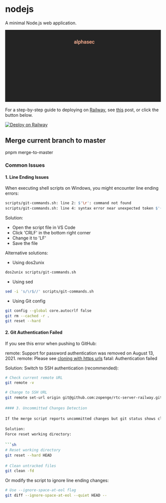 # nodejs

A minimal Node.js web application.

![static-site](public/images/static-site.png)

For a step-by-step guide to deploying on [Railway](https://railway.app/?referralCode=alphasec), see [this](https://alphasec.io/how-to-deploy-a-nodejs-app-on-railway/) post, or click the button below.

[![Deploy on Railway](https://railway.app/button.svg)](https://railway.app/new/template/Abo1zu?referralCode=alphasec)

## Merge current branch to master

pnpm merge-to-master

### Common Issues

#### 1. Line Ending Issues

When executing shell scripts on Windows, you might encounter line ending errors:

```sh
scripts/git-commands.sh: line 2: $'\r': command not found
scripts/git-commands.sh: line 4: syntax error near unexpected token $'{\r''
```

Solution:

- Open the script file in VS Code
- Click 'CRLF' in the bottom right corner
- Change it to 'LF'
- Save the file

Alternative solutions:

- Using dos2unix

```sh
dos2unix scripts/git-commands.sh
```

- Using sed

```sh
sed -i 's/\r$//' scripts/git-commands.sh
```

- Using Git config

```sh
git config --global core.autocrlf false
git rm --cached -r .
git reset --hard
```

#### 2. Git Authentication Failed

If you see this error when pushing to GitHub:

remote: Support for password authentication was removed on August 13, 2021.
remote: Please see [cloning with https urls](https://docs.github.com/get-started/getting-started-with-git/about-remote-repositories#cloning-with-https-urls)
fatal: Authentication failed

Solution:
Switch to SSH authentication (recommended):

```sh
# Check current remote URL
git remote -v
```

```sh
# Change to SSH URL
git remote set-url origin git@github.com:zopenge/rtc-server-railway.git

#### 3. Uncommitted Changes Detection

If the merge script reports uncommitted changes but git status shows clean:

Solution:
Force reset working directory:

```sh
# Reset working directory
git reset --hard HEAD

# Clean untracked files
git clean -fd
```

Or modify the script to ignore line ending changes:

```sh
# Use --ignore-space-at-eol flag
git diff --ignore-space-at-eol --quiet HEAD --
```
